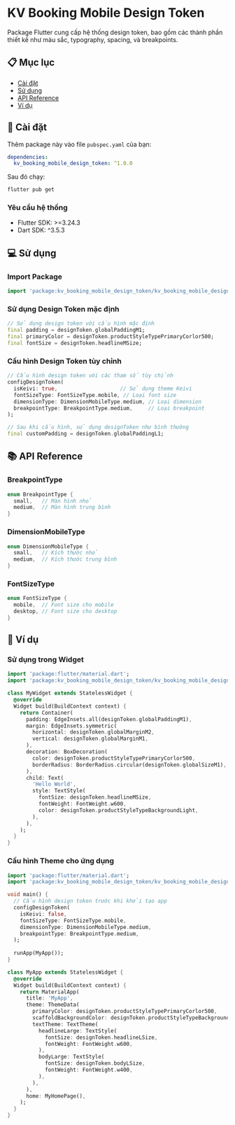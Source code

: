 # KV Booking Mobile Design Token

Package Flutter cung cấp hệ thống design token, bao gồm các thành phần thiết kế như màu sắc, typography, spacing, và breakpoints.

## 📋 Mục lục

- [Cài đặt](#cài-đặt)
- [Sử dụng](#sử-dụng)
- [API Reference](#api-reference)
- [Ví dụ](#ví-dụ)

## 🚀 Cài đặt

Thêm package này vào file `pubspec.yaml` của bạn:

```yaml
dependencies:
  kv_booking_mobile_design_token: ^1.0.0
```

Sau đó chạy:

```bash
flutter pub get
```

### Yêu cầu hệ thống

- Flutter SDK: >=3.24.3
- Dart SDK: ^3.5.3

## 💻 Sử dụng

### Import Package

```dart
import 'package:kv_booking_mobile_design_token/kv_booking_mobile_design_token.dart';
```

### Sử dụng Design Token mặc định

```dart
// Sử dụng design token với cấu hình mặc định
final padding = designToken.globalPaddingM1;
final primaryColor = designToken.productStyleTypePrimaryCorlor500;
final fontSize = designToken.headlineMSize;
```

### Cấu hình Design Token tùy chỉnh

```dart
// Cấu hình design token với các tham số tùy chỉnh
configDesignToken(
  isKeivi: true,                    // Sử dụng theme Keivi
  fontSizeType: FontSizeType.mobile, // Loại font size
  dimensionType: DimensionMobileType.medium, // Loại dimension
  breakpointType: BreakpointType.medium,     // Loại breakpoint
);

// Sau khi cấu hình, sử dụng designToken như bình thường
final customPadding = designToken.globalPaddingL1;
```

## 📚 API Reference

### BreakpointType

```dart
enum BreakpointType {
  small,   // Màn hình nhỏ
  medium,  // Màn hình trung bình
}
```

### DimensionMobileType

```dart
enum DimensionMobileType {
  small,   // Kích thước nhỏ
  medium,  // Kích thước trung bình
}
```

### FontSizeType

```dart
enum FontSizeType {
  mobile,  // Font size cho mobile
  desktop, // Font size cho desktop
}
```

## 🎯 Ví dụ

### Sử dụng trong Widget

```dart
import 'package:flutter/material.dart';
import 'package:kv_booking_mobile_design_token/kv_booking_mobile_design_token.dart';

class MyWidget extends StatelessWidget {
  @override
  Widget build(BuildContext context) {
    return Container(
      padding: EdgeInsets.all(designToken.globalPaddingM1),
      margin: EdgeInsets.symmetric(
        horizontal: designToken.globalMarginM2,
        vertical: designToken.globalMarginM1,
      ),
      decoration: BoxDecoration(
        color: designToken.productStyleTypePrimaryCorlor500,
        borderRadius: BorderRadius.circular(designToken.globalSizeM1),
      ),
      child: Text(
        'Hello World',
        style: TextStyle(
          fontSize: designToken.headlineMSize,
          fontWeight: FontWeight.w600,
          color: designToken.productStyleTypeBackgroundLight,
        ),
      ),
    );
  }
}
```

### Cấu hình Theme cho ứng dụng

```dart
import 'package:flutter/material.dart';
import 'package:kv_booking_mobile_design_token/kv_booking_mobile_design_token.dart';

void main() {
  // Cấu hình design token trước khi khởi tạo app
  configDesignToken(
    isKeivi: false,
    fontSizeType: FontSizeType.mobile,
    dimensionType: DimensionMobileType.medium,
    breakpointType: BreakpointType.medium,
  );
  
  runApp(MyApp());
}

class MyApp extends StatelessWidget {
  @override
  Widget build(BuildContext context) {
    return MaterialApp(
      title: 'MyApp',
      theme: ThemeData(
        primaryColor: designToken.productStyleTypePrimaryCorlor500,
        scaffoldBackgroundColor: designToken.productStyleTypeBackgroundLight,
        textTheme: TextTheme(
          headlineLarge: TextStyle(
            fontSize: designToken.headlineLSize,
            fontWeight: FontWeight.w600,
          ),
          bodyLarge: TextStyle(
            fontSize: designToken.bodyLSize,
            fontWeight: FontWeight.w400,
          ),
        ),
      ),
      home: MyHomePage(),
    );
  }
}
```